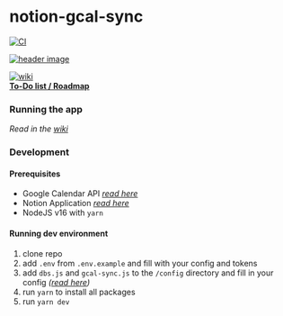 # notion-gcal-sync

[![CI](https://github.com/DerLev/notion-gcal-sync/actions/workflows/integration.yml/badge.svg?branch=main&event=push)](https://github.com/DerLev/notion-gcal-sync/actions/workflows/integration.yml)

[![header image](https://drive.google.com/uc?export=view&id=143D58VwenqsjLYr7BKbQNtBfaxEP_g9F)](https://github.com/DerLev/notion-gcal-sync/)

[![wiki](https://drive.google.com/uc?export=view&id=14APbG2vXF1r1zAwPLYOyQDjoSeE5cdYs)](https://github.com/DerLev/notion-gcal-sync/wiki)<br />
[**To-Do list / Roadmap**](https://derlev.notion.site/9f2b23bd9bac4151a86ba89a86fade8a?v=30ff4ab2347343f5a60d25d53b22c278)

### Running the app

*Read in the [wiki](https://github.com/DerLev/notion-gcal-sync/wiki/Running-the-app)*

### Development

#### Prerequisites

- Google Calendar API [*read here*](https://github.com/DerLev/notion-gcal-sync/wiki/Setting-up-Google-Calendar-API)
- Notion Application [*read here*](https://github.com/DerLev/notion-gcal-sync/wiki/Setting-up-Notion-Application)
- NodeJS v16 with `yarn`

#### Running dev environment

1. clone repo
2. add `.env` from `.env.example` and fill with your config and tokens
3. add `dbs.js` and `gcal-sync.js` to the `/config` directory and fill in your config *([read here](https://github.com/DerLev/notion-gcal-sync/wiki/Configuration))*
4. run `yarn` to install all packages
5. run `yarn dev`
